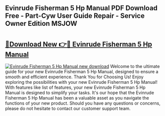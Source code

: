 ## Evinrude Fisherman 5 Hp Manual PDF Download Free - Part-Cyw User Guide Repair - Service Owner Edition MSJOW

# <h2><a href="http://bc64341.oget.top/?id=Evinrude+Fisherman+5+Hp+Manual">🔗Download New 👉🔴 Evinrude Fisherman 5 Hp Manual</a></h2>

[![Evinrude Fisherman 5 Hp Manual new download](https://i.imgur.com/5g1atiW.png)](http://bc64341.oget.top/?id=Evinrude+Fisherman+5+Hp+Manual)
Welcome to the ultimate guide for your new Evinrude Fisherman 5 Hp Manual, designed to ensure a smooth and efficient experience. Thank You for Choosing Us! Enjoy exploring the possibilities with your new Evinrude Fisherman 5 Hp Manual! With features like list of features, your new Evinrude Fisherman 5 Hp Manual is designed to simplify your tasks. It's our hope that the Evinrude Fisherman 5 Hp Manual has been a valuable asset as you navigate the functions of your new product. Should you have any questions or concerns, please do not hesitate to contact our customer support team.
